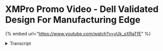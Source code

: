 # XMPro Promo Video - Dell Validated Design For Manufacturing Edge
{% embed url="https://www.youtube.com/watch?v=vUk_sXRaTfE" %}




<details>
<summary>Transcript</summary>
in the world of manufacturing every

minute counts

any disruption to the production line

can cause a ripple effect that can

impact the entire supply chain

that's why companies are turning to

digital twins to help them streamline

their operations but digital twin is a

virtual replica of a physical asset or

process it allows manufacturers to

simulate Monitor and optimize their

operations in real time but not all

digital twin Solutions are created equal

that's where XM Pro and Dell come in

XM Pro is the world's only no code

digital twin composition platform

enabling manufacturers to rapidly build

and deploy digital twin models

the solution includes several powerful

components to streamline the process

XM Pro Data stream designer is a

powerful drag and drop tool that enables

manufacturers to create data models and

integrate diverse data from a wide range

of sources

this tool allows manufacturers to create

accurate and comprehensive digital twin

models that reflect the complex

interdependencies between machines and

processes on the factory floor

the XM Pro app designer is a no code

development tool that enables

manufacturers to build custom

applications that can be used to

interact with digital twin models

these applications can be used to

Monitor and control the manufacturing

process and to provide real-time

feedback on performance

the XM Pro recommendation engine

provides insights and recommendations

for Effective and prescriptive action

by providing data-driven recommendations

manufacturers can make informed

decisions to improve efficiency and

reduce downtime

by deploying XM Pro Solution on Dell

Hardware manufacturers can ensure their

digital twins are running on a reliable

and secure platform

Dell's Hardware provides the computing

power and storage capacity needed to run

complex digital twin models and perform

real-time Analytics

XM Pro common operating picture powered

by Dell provides a single view of the

manufacturing process integrating all

the data from different sources into a

unified event board

this feature provides real-time

visibility of the manufacturing process

enabling manufacturers to identify and

react to potential issues before they

occur by deploying XM Pro's edge-based

digital twin Solution on Dell's Edge

Hardware manufacturers can now bring the

power of digital twin technology closer

to the source of their data

executing the demands of real-time data

processing and Analytics

Dell's Edge Hardware provides the

computing power and storage capacity

needed to support complex digital twin

models and perform real-time analytics

by leveraging XM Pro's edge-based

digital twin Edge Solution on Dell

Hardware manufacturers can optimize

their operations reduce downtime and

stay ahead of the competition

with the power of edge Computing and

digital twin technology manufacturers

can achieve greater operational

efficiency and improved productivity

start building your first XM Pro digital

twin today
</details>
